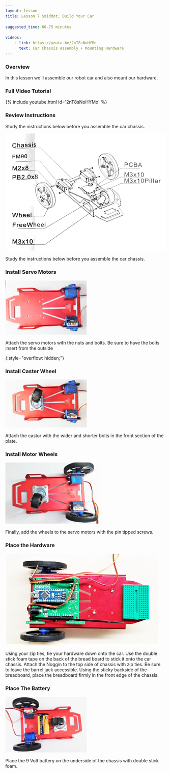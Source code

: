 ```yaml
---
layout: lesson
title: Lesson 7 &middot; Build Your Car

suggested_time: 60-75 minutes  

videos:
    - link: https://youtu.be/2nT8sNoHYMo
      text: Car Chassis Assembly + Mounting Hardware
---
```


### Overview

In this lesson we'll assemble our robot car and also mount our hardware.

### Full Video Tutorial

{% include youtube.html id='2nT8sNoHYMo' %}

### Review Instructions

Study the instructions below before you assemble the car chassis.

<img src="fig-5_3.png" alt="fig-5_3" style="zoom:70%;" class="image center" />

Study the instructions below before you assemble the car chassis.

### Install Servo Motors

<img src="fig-5_4.jpg" alt="fig-5_4" style="zoom:25%;" class="image center" />

Attach the servo motors with the nuts and bolts.  Be sure to have the bolts insert from the outside

{:style="overflow: hidden;"}



### Install Caster Wheel

<img src="fig-5_1.jpg" alt="fig-5_1" style="zoom:25%;" class="image center" />

Attach the castor with the wider and shorter bolts in the front section of the plate.

### Install Motor Wheels

<img src="fig-5_2.jpg" alt="fig-5_2" style="zoom:30%;" class="image center" />

Finally, add the wheels to the servo motors with the pin tipped screws.





### Place the Hardware

<img src="fig-5_5.png" alt="fig-5_5" style="zoom:60%;" class="image center" />

Using your zip ties, tie your hardware down onto the car.  Use the double stick foam tape on the back of the bread board to stick it onto the car chassis.  Attach the Noggin to the top side of chassis with zip ties. Be sure to leave the barrel jack accessible.  Using the sticky backside of the breadboard, place the breadboard firmly in the front edge of the chassis.

### Place The Battery

<img src="fig-5_6.jpg" alt="fig-5_6" style="zoom:25%;" class="image center" />

Place the 9 Volt battery on the underside of the chassis with double stick foam.




